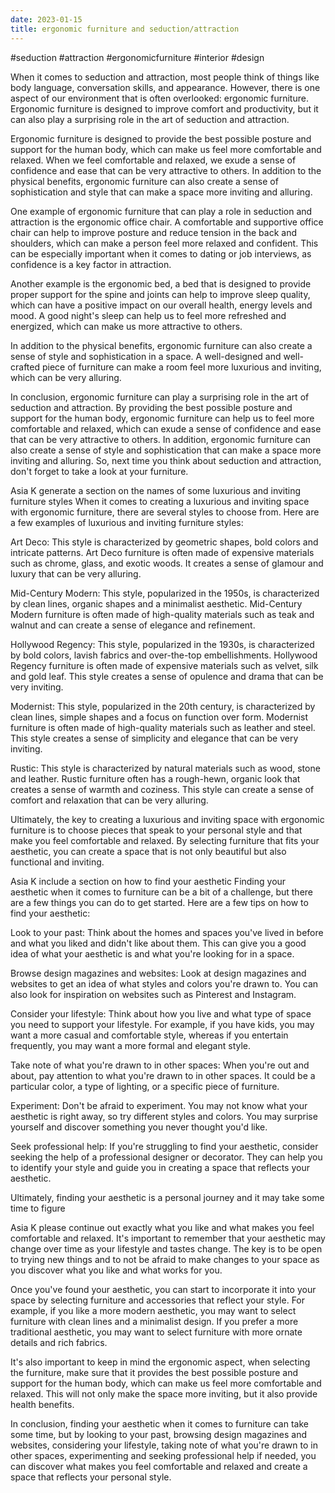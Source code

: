 ```yaml
---
date: 2023-01-15 
title: ergonomic furniture and seduction/attraction
---
```



#seduction #attraction #ergonomicfurniture #interior #design



When it comes to seduction and attraction, most people think of things like body language, conversation skills, and appearance. However, there is one aspect of our environment that is often overlooked: ergonomic furniture. Ergonomic furniture is designed to improve comfort and productivity, but it can also play a surprising role in the art of seduction and attraction.

Ergonomic furniture is designed to provide the best possible posture and support for the human body, which can make us feel more comfortable and relaxed. When we feel comfortable and relaxed, we exude a sense of confidence and ease that can be very attractive to others. In addition to the physical benefits, ergonomic furniture can also create a sense of sophistication and style that can make a space more inviting and alluring.

One example of ergonomic furniture that can play a role in seduction and attraction is the ergonomic office chair. A comfortable and supportive office chair can help to improve posture and reduce tension in the back and shoulders, which can make a person feel more relaxed and confident. This can be especially important when it comes to dating or job interviews, as confidence is a key factor in attraction.

Another example is the ergonomic bed, a bed that is designed to provide proper support for the spine and joints can help to improve sleep quality, which can have a positive impact on our overall health, energy levels and mood. A good night's sleep can help us to feel more refreshed and energized, which can make us more attractive to others.

In addition to the physical benefits, ergonomic furniture can also create a sense of style and sophistication in a space. A well-designed and well-crafted piece of furniture can make a room feel more luxurious and inviting, which can be very alluring.

In conclusion, ergonomic furniture can play a surprising role in the art of seduction and attraction. By providing the best possible posture and support for the human body, ergonomic furniture can help us to feel more comfortable and relaxed, which can exude a sense of confidence and ease that can be very attractive to others. In addition, ergonomic furniture can also create a sense of style and sophistication that can make a space more inviting and alluring. So, next time you think about seduction and attraction, don't forget to take a look at your furniture.




Asia K
generate a section on the names of some luxurious and inviting furniture styles
When it comes to creating a luxurious and inviting space with ergonomic furniture, there are several styles to choose from. Here are a few examples of luxurious and inviting furniture styles:

Art Deco: This style is characterized by geometric shapes, bold colors and intricate patterns. Art Deco furniture is often made of expensive materials such as chrome, glass, and exotic woods. It creates a sense of glamour and luxury that can be very alluring.

Mid-Century Modern: This style, popularized in the 1950s, is characterized by clean lines, organic shapes and a minimalist aesthetic. Mid-Century Modern furniture is often made of high-quality materials such as teak and walnut and can create a sense of elegance and refinement.

Hollywood Regency: This style, popularized in the 1930s, is characterized by bold colors, lavish fabrics and over-the-top embellishments. Hollywood Regency furniture is often made of expensive materials such as velvet, silk and gold leaf. This style creates a sense of opulence and drama that can be very inviting.

Modernist: This style, popularized in the 20th century, is characterized by clean lines, simple shapes and a focus on function over form. Modernist furniture is often made of high-quality materials such as leather and steel. This style creates a sense of simplicity and elegance that can be very inviting.

Rustic: This style is characterized by natural materials such as wood, stone and leather. Rustic furniture often has a rough-hewn, organic look that creates a sense of warmth and coziness. This style can create a sense of comfort and relaxation that can be very alluring.

Ultimately, the key to creating a luxurious and inviting space with ergonomic furniture is to choose pieces that speak to your personal style and that make you feel comfortable and relaxed. By selecting furniture that fits your aesthetic, you can create a space that is not only beautiful but also functional and inviting.




Asia K
include a section on how to find your aesthetic
Finding your aesthetic when it comes to furniture can be a bit of a challenge, but there are a few things you can do to get started. Here are a few tips on how to find your aesthetic:

Look to your past: Think about the homes and spaces you've lived in before and what you liked and didn't like about them. This can give you a good idea of what your aesthetic is and what you're looking for in a space.

Browse design magazines and websites: Look at design magazines and websites to get an idea of what styles and colors you're drawn to. You can also look for inspiration on websites such as Pinterest and Instagram.

Consider your lifestyle: Think about how you live and what type of space you need to support your lifestyle. For example, if you have kids, you may want a more casual and comfortable style, whereas if you entertain frequently, you may want a more formal and elegant style.

Take note of what you're drawn to in other spaces: When you're out and about, pay attention to what you're drawn to in other spaces. It could be a particular color, a type of lighting, or a specific piece of furniture.

Experiment: Don't be afraid to experiment. You may not know what your aesthetic is right away, so try different styles and colors. You may surprise yourself and discover something you never thought you'd like.

Seek professional help: If you're struggling to find your aesthetic, consider seeking the help of a professional designer or decorator. They can help you to identify your style and guide you in creating a space that reflects your aesthetic.

Ultimately, finding your aesthetic is a personal journey and it may take some time to figure




Asia K
please continue
out exactly what you like and what makes you feel comfortable and relaxed. It's important to remember that your aesthetic may change over time as your lifestyle and tastes change. The key is to be open to trying new things and to not be afraid to make changes to your space as you discover what you like and what works for you.

Once you've found your aesthetic, you can start to incorporate it into your space by selecting furniture and accessories that reflect your style. For example, if you like a more modern aesthetic, you may want to select furniture with clean lines and a minimalist design. If you prefer a more traditional aesthetic, you may want to select furniture with more ornate details and rich fabrics.

It's also important to keep in mind the ergonomic aspect, when selecting the furniture, make sure that it provides the best possible posture and support for the human body, which can make us feel more comfortable and relaxed. This will not only make the space more inviting, but it also provide health benefits.

In conclusion, finding your aesthetic when it comes to furniture can take some time, but by looking to your past, browsing design magazines and websites, considering your lifestyle, taking note of what you're drawn to in other spaces, experimenting and seeking professional help if needed, you can discover what makes you feel comfortable and relaxed and create a space that reflects your personal style.

